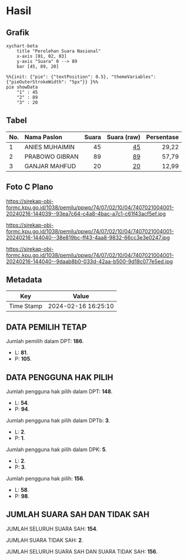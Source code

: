 # Hasil

## Grafik

```mermaid
xychart-beta
    title "Perolehan Suara Nasional"
    x-axis [01, 02, 03]
    y-axis "Suara" 0 --> 89
    bar [45, 89, 20]
```

```mermaid
%%{init: {"pie": {"textPosition": 0.5}, "themeVariables": {"pieOuterStrokeWidth": "5px"}} }%%
pie showData
    "1" : 45
    "2" : 89
    "3" : 20
```

## Tabel

| No. | Nama Paslon    | Suara | Suara (raw) | Persentase |
|:--- |:-------------- | -----:| -----------:| ----------:|
| 1   | ANIES MUHAIMIN | 45    | [45][p-1]   | 29,22      |
| 2   | PRABOWO GIBRAN | 89    | [89][p-2]   | 57,79      |
| 3   | GANJAR MAHFUD  | 20    | [20][p-3]   | 12,99      |


[p-1]: https://github.com/gigit-pemilu/pemilu-2024/blob/main/pilpres/hitung-suara/sub/74-sulawesi-tenggara/sub/07-wakatobi/sub/02-kaledupa/sub/1004-ambeua/sub/001-tps/sub/paslon-1.txt
[p-2]: https://github.com/gigit-pemilu/pemilu-2024/blob/main/pilpres/hitung-suara/sub/74-sulawesi-tenggara/sub/07-wakatobi/sub/02-kaledupa/sub/1004-ambeua/sub/001-tps/sub/paslon-2.txt
[p-3]: https://github.com/gigit-pemilu/pemilu-2024/blob/main/pilpres/hitung-suara/sub/74-sulawesi-tenggara/sub/07-wakatobi/sub/02-kaledupa/sub/1004-ambeua/sub/001-tps/sub/paslon-3.txt

## Foto C Plano

https://sirekap-obj-formc.kpu.go.id/1038/pemilu/ppwp/74/07/02/10/04/7407021004001-20240216-144039--93ea7c64-c4a8-4bac-a7c1-c61f43acf5ef.jpg

https://sirekap-obj-formc.kpu.go.id/1038/pemilu/ppwp/74/07/02/10/04/7407021004001-20240216-144040--38e819bc-ff43-4aa8-9832-66cc3e3e0247.jpg

https://sirekap-obj-formc.kpu.go.id/1038/pemilu/ppwp/74/07/02/10/04/7407021004001-20240216-144040--9daab8b0-033d-42aa-b500-9d18c077e5ed.jpg


## Metadata

| Key        | Value               |
| ---------- | ------------------- |
| Time Stamp | 2024-02-16 16:25:10 |


## DATA PEMILIH TETAP

Jumlah pemilih dalam DPT: **186**.
 * L: **81**.
 * P: **105**.

## DATA PENGGUNA HAK PILIH

Jumlah pengguna hak pilih dalam DPT: **148**.
 * L: **54**.
 * P: **94**.

Jumlah pengguna hak pilih dalam DPTb: **3**.
 * L: **2**.
 * P: **1**.

Jumlah pengguna hak pilih dalam DPK: **5**.
 * L: **2**.
 * P: **3**.

Jumlah pengguna hak pilih: **156**.
 * L: **58**.
 * P: **98**.

## JUMLAH SUARA SAH DAN TIDAK SAH

JUMLAH SELURUH SUARA SAH: **154**.

JUMLAH SUARA TIDAK SAH: **2**.

JUMLAH SELURUH SUARA SAH DAN SUARA TIDAK SAH: **156**.


